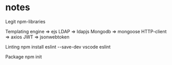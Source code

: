 # notes

Legit npm-libraries

Templating engine => ejs
LDAP => ldapjs
Mongodb => mongoose
HTTP-client => axios
JWT => jsonwebtoken

Linting
npm install eslint --save-dev
vscode eslint

Package
npm init
